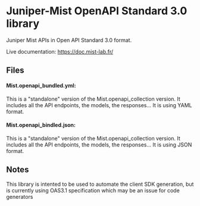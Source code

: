 # Juniper-Mist OpenAPI Standard 3.0 library

Juniper Mist APIs in Open API Standard 3.0 format.

Live documentation: https://doc.mist-lab.fr/

## Files
#### Mist.openapi_bundled.yml:
This is a "standalone" version of the Mist.openapi_collection version. It includes all the API endpoints, the models, the responses... It is using YAML format.
#### Mist.openapi_bindled.json:
This is a "standalone" version of the Mist.openapi_collection version. It includes all the API endpoints, the models, the responses... It is using JSON format.


## Notes
This library is intented to be used to automate the client SDK generation, but is currently using OAS3.1 specification which may be an issue for code generators



